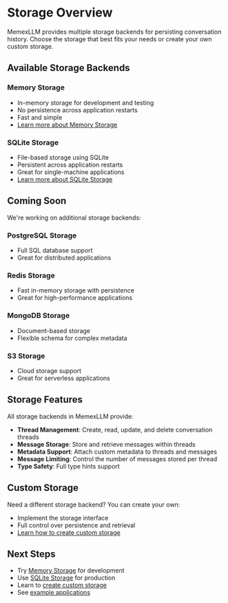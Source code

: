 # Storage Overview

MemexLLM provides multiple storage backends for persisting conversation history. Choose the storage that best fits your needs or create your own custom storage.

## Available Storage Backends

### Memory Storage
- In-memory storage for development and testing
- No persistence across application restarts
- Fast and simple
- [Learn more about Memory Storage](./memory.md)

### SQLite Storage
- File-based storage using SQLite
- Persistent across application restarts
- Great for single-machine applications
- [Learn more about SQLite Storage](./sqlite.md)

## Coming Soon

We're working on additional storage backends:

### PostgreSQL Storage
- Full SQL database support
- Great for distributed applications

### Redis Storage
- Fast in-memory storage with persistence
- Great for high-performance applications

### MongoDB Storage
- Document-based storage
- Flexible schema for complex metadata

### S3 Storage
- Cloud storage support
- Great for serverless applications

## Storage Features

All storage backends in MemexLLM provide:

- **Thread Management**: Create, read, update, and delete conversation threads
- **Message Storage**: Store and retrieve messages within threads
- **Metadata Support**: Attach custom metadata to threads and messages
- **Message Limiting**: Control the number of messages stored per thread
- **Type Safety**: Full type hints support

## Custom Storage

Need a different storage backend? You can create your own:
- Implement the storage interface
- Full control over persistence and retrieval
- [Learn how to create custom storage](./custom.md)

## Next Steps

- Try [Memory Storage](./memory.md) for development
- Use [SQLite Storage](./sqlite.md) for production
- Learn to [create custom storage](./custom.md)
- See [example applications](../examples/simple_chatbot.md) 